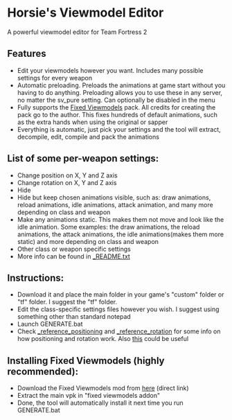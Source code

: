 # Horsie's Viewmodel Editor
A powerful viewmodel editor for Team Fortress 2
## Features

- Edit your viewmodels however you want. Includes many possible settings for every weapon
- Automatic preloading. Preloads the animations at game start without you having to do anything. Preloading allows you to use these in any server, no matter the sv_pure setting. Can optionally be disabled in the menu
- Fully supports the [Fixed Viewmodels](https://gamebanana.com/mods/206440) pack. All credits for creating the pack go to the author. This fixes hundreds of default animations, such as the extra hands when using the original or sapper
- Everything is automatic, just pick your settings and the tool will extract, decompile, edit, compile and pack the animations

## List of some per-weapon settings:
- Change position on X, Y and Z axis
- Change rotation on X, Y and Z axis
- Hide
- Hide but keep chosen animations visible, such as: draw animations, reload animations, idle animations, attack animation, and many more depending on class and weapon
- Make any animations static. This makes them not move and look like the idle animation. Some examples: the draw animations, the reload animations, the attack animations, the idle animations(makes them more static) and more depending on class and weapon
- Other class or weapon specific settings
- More info can be found in [_README.txt](https://github.com/a-horsey/horsies-viewmodel-editor/blob/main/_README.txt)

## Instructions:
- Download it and place the main folder in your game's "custom" folder or "tf" folder. I suggest the "tf" folder.
- Edit the class-specific settings files however you wish. I suggest using something other than standard notepad
- Launch GENERATE.bat
- Check [_reference_positioning](https://raw.githubusercontent.com/a-horsey/horsies-viewmodel-editor/main/_reference_positioning.png) and [_reference_rotation](https://raw.githubusercontent.com/a-horsey/horsies-viewmodel-editor/main/_reference_rotation.png) for some info on how positioning and rotation work. Also [this](https://developer.valvesoftware.com/wiki/$origin) could be useful

## Installing Fixed Viewmodels (highly recommended):
- Download the Fixed Viewmodels mod from [here](https://gamebanana.com/dl/469246) (direct link)
- Extract the main vpk in "fixed viewmodels addon"
- Done, the tool will automatically install it next time you run GENERATE.bat

